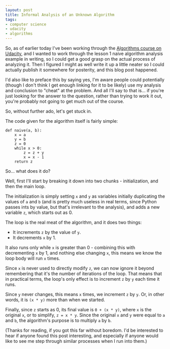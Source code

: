 ```yaml
---
layout: post
title: Informal Analysis of an Unknown Algorithm
tags:
- computer science
- udacity
- algorithms
---
```


So, as of earlier today I've been working through the [Algorithms course on
Udacity][1], and I wanted to work through the lesson 1 naive algorithm analysis
example in writing, so I could get a good grasp on the actual process of
analyzing it. Then I figured I might as well write it up a little neater so I
could actually publish it somewhere for posterity, and this blog post happened.


I'd also like to preface this by saying yes, I'm aware people could potentially
(though I don't think I get enough linking for it to be likely) use my analysis
and conclusion to "cheat" at the problem. And all I'll say to that is... if
you're just looking for the answer to the question, rather than trying to work
it out, you're probably not going to get much out of the course.


So, without further ado, let's get stuck in.


The code given for the algorithm itself is fairly simple:

    def naive(a, b):
        x = a
        y = b
        z = 0
        while x > 0:
            z = z + y
            x = x - 1
        return z


So... what does it do?


Well, first I'll start by breaking it down into two chunks - initialization, and
then the main loop.


The initialization is simply setting `x` and `y` as variables initially
duplicating the values of ``a`` and `b` (and is pretty much useless in real
terms, since Python passes ints by value, but that's irrelevant to the
analysis), and adds a new variable `z`, which starts out as 0.


The loop is the real meat of the algorithm, and it does two things:

- It increments `z` by the value of `y`.
- It decrements `x` by 1.


It also runs only while `x` is greater than 0 - combining this with
decrementing `x` by 1, and nothing else changing `x`, this means we know the
loop body will run `x` times.


Since `x` is never used to directly modify `z`, we can now ignore it beyond
remembering that it's the number of iterations of the loop. That means that in
practical terms, the loop's only effect is to increment `z` by `y` each time
it runs.


Since `y` never changes, this means `x` times, we increment `z` by `y`.
Or, in other words, it is `(x * y)` more than when we started.


Finally, since `z` starts as 0, its final value is `0 + (x * y)`, where
`x` is the original `x`, or to simplify, `z = x * y`. Since the original
`x` and `y` were equal to `a` and `b`, the algorithm's purpose is to
multiply `a` by `b`.


(Thanks for reading, if you got this far without boredom. I'd be interested to
hear if anyone found this post interesting, and especially if anyone would like
to see me step through similar processes when I run into them.)


[1]: https://www.udacity.com/course/cs215
